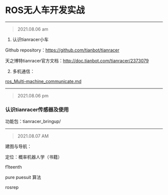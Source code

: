 

# ROS无人车开发实战

***

> 2021.08.06 am

1. 认识tianracer小车

Github repository：https://github.com/tianbot/tianracer

天之博特tianracer官方文档：http://doc.tianbot.com/tianracer/2373079

2. 多机通信：

[ros_Multi-machine_communicate.md](./ros_Multi-machine_communication.md)



---

> 2021.08.06 pm

### 认识tianracer传感器及使用

功能包：tianracer_bringup/













----

> 2021.08.07 AM

建图与导航：



定位：概率机器人学（书籍）







f1teenth

pure puesuit 算法

rosrep 

